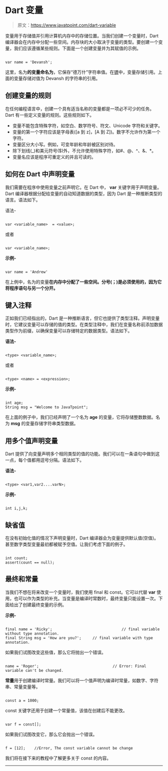# Dart 变量

> 原文：<https://www.javatpoint.com/dart-variable>

变量用于存储值并引用计算机内存中的存储位置。当我们创建一个变量时，Dart 编译器会在内存中分配一些空间。内存块的大小取决于变量的类型。要创建一个变量，我们应该遵循某些规则。下面是一个创建变量并为其赋值的示例。

```

var name = 'Devansh';

```

这里，名为**的变量命名为**，它保存“德万什”字符串值。在[镖](https://www.javatpoint.com/dart-programming)中，变量存储引用。上面的变量存储对值为 Devansh 的字符串的引用。

## 创建变量的规则

在任何编程语言中，创建一个具有适当名称的变量都是一项必不可少的任务。Dart 有一些定义变量的规则。这些规则如下。

*   变量不能包含特殊字符，如空白、数学符号、符文、Unicode 字符和关键字。
*   变量的第一个字符应该是字母表([a 到 z]，[A 到 Z])。数字不允许作为第一个字符。
*   变量区分大小写。例如，可变年龄和年龄被区别对待。
*   除下划线(_)和美元符号($)外，不允许使用特殊字符，如#、@、^、&、*。
*   变量名应该是程序可重定义的并且可读的。

## 如何在 Dart 中声明变量

我们需要在程序中使用变量之前声明它。在 Dart 中， **var** 关键字用于声明变量。Dart 编译器根据分配给变量的自动知道数据的类型，因为 Dart 是一种推断类型的语言。语法如下。

语法-

```

var <variable_name>  = <value>;

```

或者

```

var <variable_name>;

```

**示例-**

```

var name = 'Andrew'

```

在上例中，名为的变量**在内存中分配了一些空间。分号(；)是必须使用的，因为它将程序语句与另一个分开。**

## 键入注释

正如我们已经指出的，Dart 是一种推断语言，但它也提供了类型注释。声明变量时，它建议变量可以存储的值的类型。在类型注释中，我们在变量名称前添加数据类型作为前缀，以确保变量可以存储特定的数据类型。语法如下。

**语法-**

```

<type> <variable_name>;

```

或者

```

<type> <name> = <expression>;

```

**示例-**

```

int age;
String msg = "Welcome to JavaTpoint";

```

在上面的例子中，我们已经声明了一个名为 **age** 的变量，它将存储整数数据。名为 **msg** 的变量存储字符串类型数据。

## 用多个值声明变量

Dart 提供了向变量声明多个相同类型的值的功能。我们可以在一条语句中做到这一点，每个值都用逗号分隔。语法如下。

**语法-**

```

<type> <var1,var2....varN>;

```

**示例-**

```

int i,j,k;

```

## 缺省值

在没有初始化值的情况下声明变量时，Dart 编译器会为变量提供默认值(空值)。甚至数字类型变量最初都被赋予空值。让我们考虑下面的例子。

```

int count;
assert(count == null);

```

## 最终和常量

当我们不想在将来改变一个变量时，我们使用 final 和 const。它可以代替 **var** 使用，也可以作为类型的补充。当变量是编译时常数时，最终变量只能设置一次。下面给出了创建最终变量的示例。

**示例-**

```

final name = 'Ricky';                               // final variable without type annotation.
final String msg = 'How are you?';     // final variable with type annotation.

```

如果我们试图改变这些值，那么它将抛出一个错误。

```

name = 'Roger';                                 // Error: Final variable can't be changed.

```

**常量**用于创建编译时常量。我们可以将一个值声明为编译时常量，如数字、字符串、常量变量等。

```

const a = 1000;

```

const 关键字还用于创建一个常量值，该值在创建后不能更改。

```

var f = const[];

```

如果我们试图改变它，那么它会抛出一个错误。

```

f = [12];    //Error, The const variable cannot be change

```

我们将在接下来的教程中了解更多关于 const 的内容。

* * *